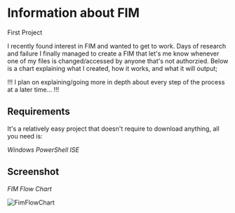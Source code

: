 # Information about FIM 

First Project

I recently found interest in FIM and wanted to get to work. Days of research and failure I finally managed to create a FIM that let's me know whenever one of my files is changed/accessed by anyone that's not authorzied. Below is a chart explaining what I created, how it works, and what it will output;

!!! I plan on explaining/going more in depth about every step of the process at a later time... !!!


## Requirements  
It's a relatively easy project that doesn't require to download anything, all you need is: 

*Windows PowerShell ISE*






## Screenshot ##

*FIM Flow Chart*

![FimFlowChart](https://user-images.githubusercontent.com/97482861/171970332-13368098-86bd-456d-adf6-b9cc9f0ed41e.jpeg)

